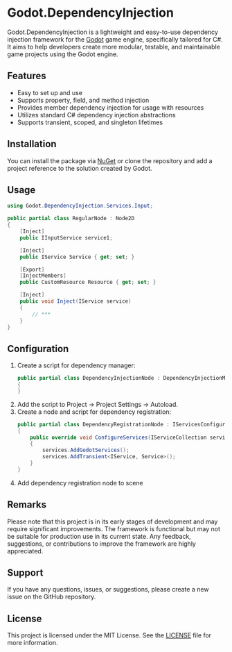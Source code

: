 # Godot.DependencyInjection

Godot.DependencyInjection is a lightweight and easy-to-use dependency injection framework for the [Godot](https://godotengine.org/) game engine, specifically tailored for C#. It aims to help developers create more modular, testable, and maintainable game projects using the Godot engine.


## Features

- Easy to set up and use
- Supports property, field, and method injection
- Provides member dependency injection for usage with resources
- Utilizes standard C# dependency injection abstractions
- Supports transient, scoped, and singleton lifetimes


## Installation

You can install the package via [NuGet](https://www.nuget.org/packages/Godot.DependencyInjection) or clone the repository and add a project reference to the solution created by Godot.


## Usage

```csharp
using Godot.DependencyInjection.Services.Input;

public partial class RegularNode : Node2D
{
    [Inject]
    public IInputService service1;

    [Inject]
    public IService Service { get; set; }

    [Export]
    [InjectMembers]
    public CustomResource Resource { get; set; }

    [Inject]
    public void Inject(IService service)
    {
        // ***
    }
}
```


## Configuration

1. Create a script for dependency manager:
    ```csharp
    public partial class DependencyInjectionNode : DependencyInjectionManagerNode
    {
    }
    ```
2. Add the script to Project -> Project Settings -> Autoload.
3. Create a node and script for dependency registration:
    ```csharp
    public partial class DependencyRegistrationNode : IServicesConfigurator
    {
        public override void ConfigureServices(IServiceCollection services)
        {
            services.AddGodotServices();
            services.AddTransient<IService, Service>();
        }
    }
    ```
4. Add dependency registration node to scene


## Remarks

Please note that this project is in its early stages of development and may require significant improvements. The framework is functional but may not be suitable for production use in its current state. Any feedback, suggestions, or contributions to improve the framework are highly appreciated.


## Support

If you have any questions, issues, or suggestions, please create a new issue on the GitHub repository.

## License
This project is licensed under the MIT License. See the  [LICENSE](license) file for more information.

